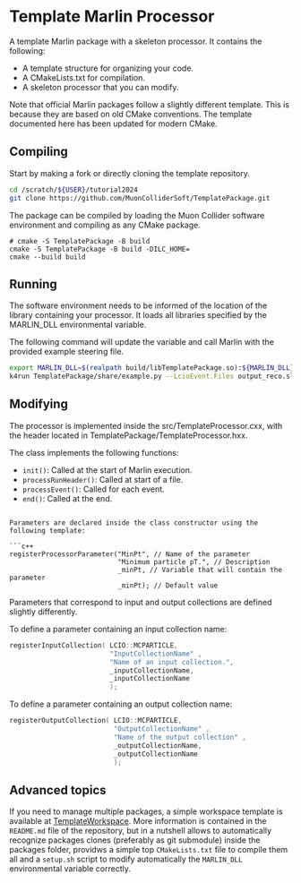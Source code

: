# Template Marlin Processor

A template Marlin package with a skeleton processor. It contains the following:

* A template structure for organizing your code.
* A CMakeLists.txt for compilation.
* A skeleton processor that you can modify.

Note that official Marlin packages follow a slightly different template. This is because they are based on old CMake conventions. The template documented here has been updated for modern CMake.

## Compiling
Start by making a fork or directly cloning the template repository.

```bash
cd /scratch/${USER}/tutorial2024
git clone https://github.com/MuonColliderSoft/TemplatePackage.git
```

The package can be compiled by loading the Muon Collider software environment and compiling as any CMake package.

```
# cmake -S TemplatePackage -B build
cmake -S TemplatePackage -B build -DILC_HOME=
cmake --build build
```

## Running
The software environment needs to be informed of the location of the library containing your processor. It loads all libraries specified by the MARLIN_DLL environmental variable.

The following command will update the variable and call Marlin with the provided example steering file.

```bash
export MARLIN_DLL=$(realpath build/libTemplatePackage.so):${MARLIN_DLL}
k4run TemplatePackage/share/example.py --LcioEvent.Files output_reco.slcio
```

## Modifying
The processor is implemented inside the src/TemplateProcessor.cxx, with the header located in TemplatePackage/TemplateProcessor.hxx.

The class implements the following functions:

* `init()`: Called at the start of Marlin execution.
* `processRunHeader()`: Called at start of a file.
* `processEvent()`: Called for each event.
* `end()`: Called at the end.
```

Parameters are declared inside the class constructor using the following template:

```c++
registerProcessorParameter("MinPt", // Name of the parameter
                           "Minimum particle pT.", // Description
                           _minPt, // Variable that will contain the parameter
                           _minPt); // Default value
```
Parameters that correspond to input and output collections are defined slightly differently.

To define a parameter containing an input collection name:

```c++
registerInputCollection( LCIO::MCPARTICLE,
                         "InputCollectionName" ,
                         "Name of an input collection.",
                         _inputCollectionName,
                         _inputCollectionName
                         );
```			 
To define a parameter containing an output collection name:

```c++
registerOutputCollection( LCIO::MCPARTICLE,
                          "OutputCollectionName" ,
                          "Name of the output collection" ,
                          _outputCollectionName,
                          _outputCollectionName
                          );
```

## Advanced topics

If you need to manage multiple packages, a simple workspace template is available at [TemplateWorkspace](https://github.com/MuonColliderSoft/TemplateWorkspace). More information is contained in the `README.md` file of the repository, but in a nutshell allows to automatically recognize packages clones (preferably as git submodule) inside the packages folder, providws a simple top `CMakeLists.txt` file to compile them all and a `setup.sh` script to modify automatically the `MARLIN_DLL` environmental variable correctly.
